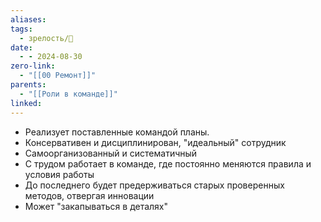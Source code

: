 ```yaml
---
aliases: 
tags:
  - зрелость/🌱
date:
  - - 2024-08-30
zero-link:
  - "[[00 Ремонт]]"
parents:
  - "[[Роли в команде]]"
linked:
---
```

- Реализует поставленные командой планы.
- Консервативен и дисциплинирован, "идеальный" сотрудник
- Самоорганизованный и систематичный
- С трудом работает в команде, где постоянно меняются правила и условия работы
- До последнего будет предерживаться старых проверенных методов, отвергая инновации
- Может "закапываться в деталях"